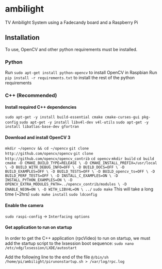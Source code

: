 # ambilight
TV Ambilight System using a Fadecandy board and a Raspberry Pi

## Installation
To use, OpenCV and other python requirements must be installed.

### Python
Run `sudo apt-get install python-opencv` to install OpenCV in Raspbian
Run `pip install -r requirements.txt` to install the rest of the python requirements

### C++ (Recommended)

#### Install required C++ dependencies
`sudo apt-get -y install build-essential cmake cmake-curses-gui pkg-config`
`sudo apt-get -y install libv4l-dev v4l-utils`
`sudo apt-get -y install libatlas-base-dev gfortran`

#### Download and install OpenCV 3
`mkdir ~/opencv && cd ~/opencv`
`git clone http://github.com/opencv/opencv`
`git clone http://github.com/opencv/opencv_contrib`
`cd opencv`
`mkdir build`
`cd build`
`cmake -D CMAKE_BUILD_TYPE=RELEASE \
	-D CMAKE_INSTALL_PREFIX=/usr/local \
	-D BUILD_WITH_DEBUG_INFO=OFF \
	-D BUILD_DOCS=OFF \
	-D BUILD_EXAMPLES=OFF \
	-D BUILD_TESTS=OFF \
	-D BUILD_opencv_ts=OFF \
	-D BUILD_PERF_TESTS=OFF \
	-D INSTALL_C_EXAMPLES=ON \
	-D INSTALL_PYTHON_EXAMPLES=ON \
	-D OPENCV_EXTRA_MODULES_PATH=../opencv_contrib/modules \
	-D ENABLE_NEON=ON \
	-D WITH_LIBV4L=ON \
        ../`
`sudo make` This will take a long time (~2hrs)
`sudo make install`
`sudo ldconfig`

#### Enable the camera
`sudo raspi-config` -> `Interfacing options`

#### Get application to run on startup
In order to get the C++ application (rpcVideo) to run on startup, we must add the startup script to the lxsession boot sequence:
`sudo nano /etc/xdg/lxsession/LXDE/autostart`

Add the following line to the end of the file
`@/bin/sh /home/pi/ambilight/pirunonstartup.sh > /var/log/rpc.log`

